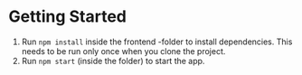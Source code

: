 # Getting Started

1. Run `npm install` inside the frontend -folder to install dependencies. This needs to be run only once when you clone the project.
2. Run `npm start` (inside the folder) to start the app.
